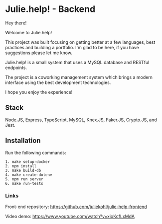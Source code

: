 # Julie.help! - Backend

Hey there!

Welcome to Julie.help!

This project was built focusing on getting better at a few languages, best practices and building a portfolio.
I'm glad to be here, if you have suggestions please let me know.

Julie.help! is a small system that uses a MySQL database and RESTful endpoints.

The project is a coworking management system which brings a modern interface using the best development technologies.

I hope you enjoy the experience!

## Stack

Node.JS, Express, TypeScript, MySQL, Knex.JS, Faker.JS, Crypto.JS, and Jest.

## Installation

Run the following commands:

```
1. make setup-docker
2. npm install
3. make build-db
4. make create-dotenv
5. npm run server
6. make run-tests
```

### Links

Front-end repository: https://github.com/juliekohl/julie-help-frontend

Video demo: https://www.youtube.com/watch?v=xioKcfLxMdA

